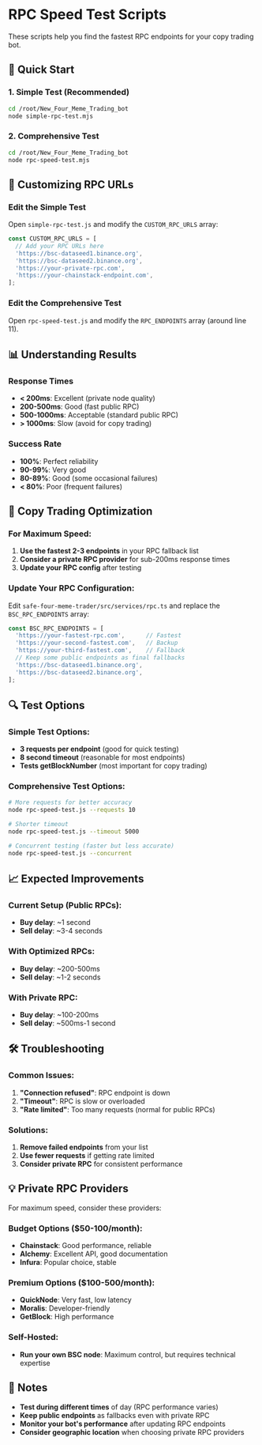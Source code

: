 # RPC Speed Test Scripts

These scripts help you find the fastest RPC endpoints for your copy trading bot.

## 🚀 Quick Start

### 1. Simple Test (Recommended)
```bash
cd /root/New_Four_Meme_Trading_bot
node simple-rpc-test.mjs
```

### 2. Comprehensive Test
```bash
cd /root/New_Four_Meme_Trading_bot
node rpc-speed-test.mjs
```

## 🔧 Customizing RPC URLs

### Edit the Simple Test
Open `simple-rpc-test.js` and modify the `CUSTOM_RPC_URLS` array:

```javascript
const CUSTOM_RPC_URLS = [
  // Add your RPC URLs here
  'https://bsc-dataseed1.binance.org',
  'https://bsc-dataseed2.binance.org',
  'https://your-private-rpc.com',
  'https://your-chainstack-endpoint.com',
];
```

### Edit the Comprehensive Test
Open `rpc-speed-test.js` and modify the `RPC_ENDPOINTS` array (around line 11).

## 📊 Understanding Results

### Response Times
- **< 200ms**: Excellent (private node quality)
- **200-500ms**: Good (fast public RPC)
- **500-1000ms**: Acceptable (standard public RPC)
- **> 1000ms**: Slow (avoid for copy trading)

### Success Rate
- **100%**: Perfect reliability
- **90-99%**: Very good
- **80-89%**: Good (some occasional failures)
- **< 80%**: Poor (frequent failures)

## 🎯 Copy Trading Optimization

### For Maximum Speed:
1. **Use the fastest 2-3 endpoints** in your RPC fallback list
2. **Consider a private RPC provider** for sub-200ms response times
3. **Update your RPC config** after testing

### Update Your RPC Configuration:
Edit `safe-four-meme-trader/src/services/rpc.ts` and replace the `BSC_RPC_ENDPOINTS` array:

```javascript
const BSC_RPC_ENDPOINTS = [
  'https://your-fastest-rpc.com',      // Fastest
  'https://your-second-fastest.com',   // Backup
  'https://your-third-fastest.com',    // Fallback
  // Keep some public endpoints as final fallbacks
  'https://bsc-dataseed1.binance.org',
  'https://bsc-dataseed2.binance.org',
];
```

## 🔍 Test Options

### Simple Test Options:
- **3 requests per endpoint** (good for quick testing)
- **8 second timeout** (reasonable for most endpoints)
- **Tests getBlockNumber** (most important for copy trading)

### Comprehensive Test Options:
```bash
# More requests for better accuracy
node rpc-speed-test.js --requests 10

# Shorter timeout
node rpc-speed-test.js --timeout 5000

# Concurrent testing (faster but less accurate)
node rpc-speed-test.js --concurrent
```

## 📈 Expected Improvements

### Current Setup (Public RPCs):
- **Buy delay**: ~1 second
- **Sell delay**: ~3-4 seconds

### With Optimized RPCs:
- **Buy delay**: ~200-500ms
- **Sell delay**: ~1-2 seconds

### With Private RPC:
- **Buy delay**: ~100-200ms
- **Sell delay**: ~500ms-1 second

## 🛠️ Troubleshooting

### Common Issues:
1. **"Connection refused"**: RPC endpoint is down
2. **"Timeout"**: RPC is slow or overloaded
3. **"Rate limited"**: Too many requests (normal for public RPCs)

### Solutions:
1. **Remove failed endpoints** from your list
2. **Use fewer requests** if getting rate limited
3. **Consider private RPC** for consistent performance

## 💡 Private RPC Providers

For maximum speed, consider these providers:

### Budget Options ($50-100/month):
- **Chainstack**: Good performance, reliable
- **Alchemy**: Excellent API, good documentation
- **Infura**: Popular choice, stable

### Premium Options ($100-500/month):
- **QuickNode**: Very fast, low latency
- **Moralis**: Developer-friendly
- **GetBlock**: High performance

### Self-Hosted:
- **Run your own BSC node**: Maximum control, but requires technical expertise

## 📝 Notes

- **Test during different times** of day (RPC performance varies)
- **Keep public endpoints** as fallbacks even with private RPC
- **Monitor your bot's performance** after updating RPC endpoints
- **Consider geographic location** when choosing private RPC providers
